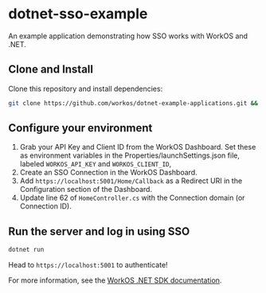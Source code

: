 ﻿# dotnet-sso-example

An example application demonstrating how SSO works with WorkOS and .NET.

## Clone and Install

Clone this repository and install dependencies:

```sh
git clone https://github.com/workos/dotnet-example-applications.git && cd dotnet-sso-example && dotnet build
```

## Configure your environment

1. Grab your API Key and Client ID from the WorkOS Dashboard.
Set these as environment variables in the Properties/launchSettings.json file,
labeled `WORKOS_API_KEY` and `WORKOS_CLIENT_ID`,
2. Create an SSO Connection in the WorkOS Dashboard.
3. Add `https://localhost:5001/Home/Callback` as a Redirect URI in the Configuration section of the Dashboard.
4. Update line 62 of `HomeController.cs` with the Connection domain (or Connection ID).

## Run the server and log in using SSO

```sh
dotnet run
```

Head to `https://localhost:5001` to authenticate!

For more information, see the [WorkOS .NET SDK documentation](https://workos.com/docs/reference/client-libraries).
